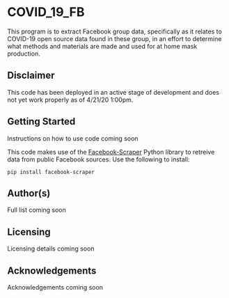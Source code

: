 # COVID_19_FB

This program is to extract Facebook group data, specifically as it relates to COVID-19 open source data found in these group, in an effort to determine what methods and materials are made and used for at home mask production. 

## Disclaimer

This code has been deployed in an active stage of development and does not yet work properly as of 4/21/20 1:00pm.

## Getting Started

Instructions on how to use code coming soon

This code makes use of the [Facebook-Scraper](https://pypi.org/project/facebook-scraper/) Python library to retreive data from public Facebook sources. Use the following to install: 

```
pip install facebook-scraper 
```

## Author(s)

Full list coming soon

## Licensing

Licensing details coming soon

## Acknowledgements

Acknowledgements coming soon
